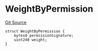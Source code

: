 # WeightByPermission
[Git Source](https://github.com/llama-community/vertex-v1/blob/779be5e26a5346bb2af4c028d4918886f373d88e/src/utils/Structs.sol)


```solidity
struct WeightByPermission {
    bytes8 permissionSignature;
    uint248 weight;
}
```

